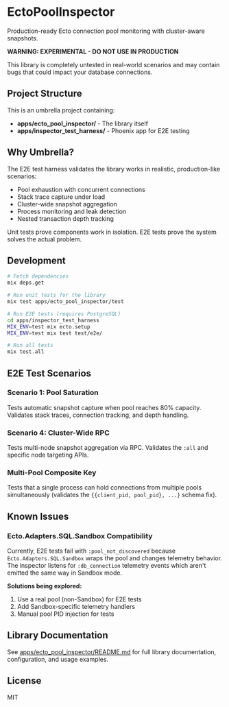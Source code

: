 # EctoPoolInspector

Production-ready Ecto connection pool monitoring with cluster-aware snapshots.

**WARNING: EXPERIMENTAL - DO NOT USE IN PRODUCTION**

This library is completely untested in real-world scenarios and may contain bugs that could impact your database connections.

## Project Structure

This is an umbrella project containing:

- **apps/ecto_pool_inspector/** - The library itself
- **apps/inspector_test_harness/** - Phoenix app for E2E testing

## Why Umbrella?

The E2E test harness validates the library works in realistic, production-like scenarios:

- Pool exhaustion with concurrent connections
- Stack trace capture under load
- Cluster-wide snapshot aggregation
- Process monitoring and leak detection
- Nested transaction depth tracking

Unit tests prove components work in isolation. E2E tests prove the system solves the actual problem.

## Development

```bash
# Fetch dependencies
mix deps.get

# Run unit tests for the library
mix test apps/ecto_pool_inspector/test

# Run E2E tests (requires PostgreSQL)
cd apps/inspector_test_harness
MIX_ENV=test mix ecto.setup
MIX_ENV=test mix test test/e2e/

# Run all tests
mix test.all
```

## E2E Test Scenarios

### Scenario 1: Pool Saturation
Tests automatic snapshot capture when pool reaches 80% capacity. Validates stack traces, connection tracking, and depth handling.

### Scenario 4: Cluster-Wide RPC
Tests multi-node snapshot aggregation via RPC. Validates the `:all` and specific node targeting APIs.

### Multi-Pool Composite Key
Tests that a single process can hold connections from multiple pools simultaneously (validates the `{{client_pid, pool_pid}, ...}` schema fix).

## Known Issues

### Ecto.Adapters.SQL.Sandbox Compatibility

Currently, E2E tests fail with `:pool_not_discovered` because `Ecto.Adapters.SQL.Sandbox` wraps the pool and changes telemetry behavior. The inspector listens for `:db_connection` telemetry events which aren't emitted the same way in Sandbox mode.

**Solutions being explored:**
1. Use a real pool (non-Sandbox) for E2E tests
2. Add Sandbox-specific telemetry handlers
3. Manual pool PID injection for tests

## Library Documentation

See [apps/ecto_pool_inspector/README.md](apps/ecto_pool_inspector/README.md) for full library documentation, configuration, and usage examples.

## License

MIT
